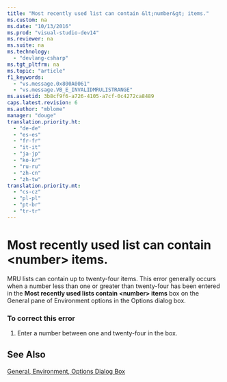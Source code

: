 ```yaml
---
title: "Most recently used list can contain &lt;number&gt; items."
ms.custom: na
ms.date: "10/13/2016"
ms.prod: "visual-studio-dev14"
ms.reviewer: na
ms.suite: na
ms.technology: 
  - "devlang-csharp"
ms.tgt_pltfrm: na
ms.topic: "article"
f1_keywords: 
  - "vs.message.0x800A0061"
  - "vs.message.VB_E_INVALIDMRULISTRANGE"
ms.assetid: 3b8cf9f6-a726-4105-a7cf-0c4272ca8489
caps.latest.revision: 6
ms.author: "mblome"
manager: "douge"
translation.priority.ht: 
  - "de-de"
  - "es-es"
  - "fr-fr"
  - "it-it"
  - "ja-jp"
  - "ko-kr"
  - "ru-ru"
  - "zh-cn"
  - "zh-tw"
translation.priority.mt: 
  - "cs-cz"
  - "pl-pl"
  - "pt-br"
  - "tr-tr"
---
```

# Most recently used list can contain &lt;number&gt; items.
MRU lists can contain up to twenty-four items. This error generally occurs when a number less than one or greater than twenty-four has been entered in the **Most recently used lists contain \<number> items** box on the General pane of Environment options in the Options dialog box.  
  
### To correct this error  
  
1.  Enter a number between one and twenty-four in the box.  
  
## See Also  
 [General, Environment, Options Dialog Box](../reference/general--environment--options-dialog-box.md)